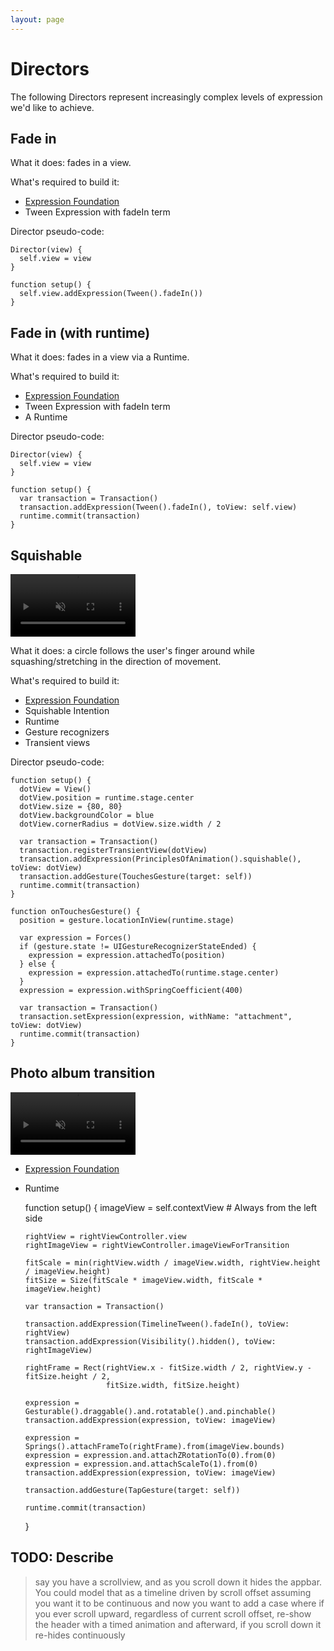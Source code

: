 ```yaml
---
layout: page
---
```


# Directors

The following Directors represent increasingly complex levels of expression we'd like to achieve.

## Fade in

What it does: fades in a view.

What's required to build it:

- [Expression Foundation](https://material-motion.gitbooks.io/material-motion-team/content/roadmaps/checklist.html#expression-foundation)
- Tween Expression with fadeIn term

Director pseudo-code:

    Director(view) {
      self.view = view
    }

    function setup() {
      self.view.addExpression(Tween().fadeIn())
    }

## Fade in (with runtime)

What it does: fades in a view via a Runtime.

What's required to build it:

- [Expression Foundation](https://material-motion.gitbooks.io/material-motion-team/content/roadmaps/checklist.html#expression-foundation)
- Tween Expression with fadeIn term
- A Runtime

Director pseudo-code:

    Director(view) {
      self.view = view
    }

    function setup() {
      var transaction = Transaction()
      transaction.addExpression(Tween().fadeIn(), toView: self.view)
      runtime.commit(transaction)
    }

## Squishable

<video width="200" muted="" autoplay="yes" loop="" src="../_assets/squash-and-stretch.mp4"></video>

What it does: a circle follows the user's finger around while squashing/stretching in the direction of movement.

What's required to build it:

- [Expression Foundation](https://material-motion.gitbooks.io/material-motion-team/content/roadmaps/checklist.html#expression-foundation)
- Squishable Intention
- Runtime
- Gesture recognizers
- Transient views

Director pseudo-code:

    function setup() {
      dotView = View()
      dotView.position = runtime.stage.center
      dotView.size = {80, 80}
      dotView.backgroundColor = blue
      dotView.cornerRadius = dotView.size.width / 2

      var transaction = Transaction()
      transaction.registerTransientView(dotView)
      transaction.addExpression(PrinciplesOfAnimation().squishable(), toView: dotView)
      transaction.addGesture(TouchesGesture(target: self))
      runtime.commit(transaction)
    }
    
    function onTouchesGesture() {
      position = gesture.locationInView(runtime.stage)

      var expression = Forces()
      if (gesture.state != UIGestureRecognizerStateEnded) {
        expression = expression.attachedTo(position)
      } else {
        expression = expression.attachedTo(runtime.stage.center)
      }
      expression = expression.withSpringCoefficient(400)
      
      var transaction = Transaction()
      transaction.setExpression(expression, withName: "attachment", toView: dotView)
      runtime.commit(transaction)
    }

## Photo album transition

<video width="200" muted="" autoplay="yes" loop="" src="../_assets/photo-album.mp4"></video>

- [Expression Foundation](https://material-motion.gitbooks.io/material-motion-team/content/roadmaps/checklist.html#expression-foundation)
- Runtime

    function setup() {
      imageView = self.contextView # Always from the left side

      rightView = rightViewController.view
      rightImageView = rightViewController.imageViewForTransition

      fitScale = min(rightView.width / imageView.width, rightView.height / imageView.height)
      fitSize = Size(fitScale * imageView.width, fitScale * imageView.height)

      var transaction = Transaction()
      
      transaction.addExpression(TimelineTween().fadeIn(), toView: rightView)
      transaction.addExpression(Visibility().hidden(), toView: rightImageView)

      rightFrame = Rect(rightView.x - fitSize.width / 2, rightView.y - fitSize.height / 2,
                        fitSize.width, fitSize.height)

      expression = Gesturable().draggable().and.rotatable().and.pinchable()
      transaction.addExpression(expression, toView: imageView)
      
      expression = Springs().attachFrameTo(rightFrame).from(imageView.bounds)
      expression = expression.and.attachZRotationTo(0).from(0)
      expression = expression.and.attachScaleTo(1).from(0)
      transaction.addExpression(expression, toView: imageView)
      
      transaction.addGesture(TapGesture(target: self))
      
      runtime.commit(transaction)
    }

## TODO: Describe

> say you have a scrollview, and as you scroll down it hides the appbar. You could model that as a timeline driven by scroll offset assuming you want it to be continuous and now you want to add a case where if you ever scroll upward, regardless of current scroll offset, re-show the header with a timed animation and afterward, if you scroll down it re-hides continuously

